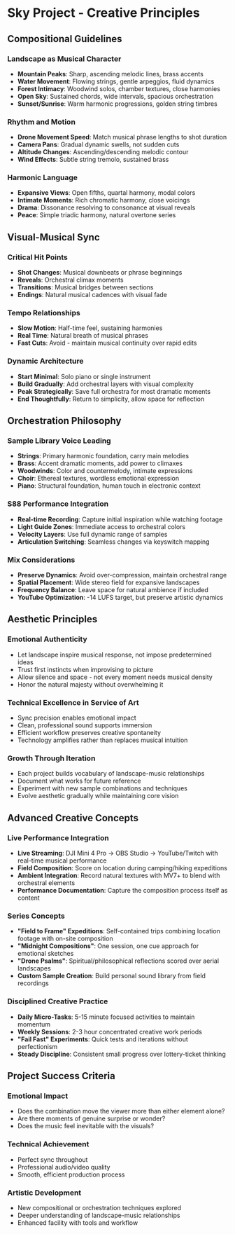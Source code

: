 # Sky Project - Creative Principles

## Compositional Guidelines

### Landscape as Musical Character
- **Mountain Peaks**: Sharp, ascending melodic lines, brass accents
- **Water Movement**: Flowing strings, gentle arpeggios, fluid dynamics
- **Forest Intimacy**: Woodwind solos, chamber textures, close harmonies
- **Open Sky**: Sustained chords, wide intervals, spacious orchestration
- **Sunset/Sunrise**: Warm harmonic progressions, golden string timbres

### Rhythm and Motion
- **Drone Movement Speed**: Match musical phrase lengths to shot duration
- **Camera Pans**: Gradual dynamic swells, not sudden cuts
- **Altitude Changes**: Ascending/descending melodic contour
- **Wind Effects**: Subtle string tremolo, sustained brass

### Harmonic Language
- **Expansive Views**: Open fifths, quartal harmony, modal colors
- **Intimate Moments**: Rich chromatic harmony, close voicings
- **Drama**: Dissonance resolving to consonance at visual reveals
- **Peace**: Simple triadic harmony, natural overtone series

## Visual-Musical Sync

### Critical Hit Points
- **Shot Changes**: Musical downbeats or phrase beginnings
- **Reveals**: Orchestral climax moments
- **Transitions**: Musical bridges between sections
- **Endings**: Natural musical cadences with visual fade

### Tempo Relationships
- **Slow Motion**: Half-time feel, sustaining harmonies
- **Real Time**: Natural breath of musical phrases
- **Fast Cuts**: Avoid - maintain musical continuity over rapid edits

### Dynamic Architecture
- **Start Minimal**: Solo piano or single instrument
- **Build Gradually**: Add orchestral layers with visual complexity
- **Peak Strategically**: Save full orchestra for most dramatic moments
- **End Thoughtfully**: Return to simplicity, allow space for reflection

## Orchestration Philosophy

### Sample Library Voice Leading
- **Strings**: Primary harmonic foundation, carry main melodies
- **Brass**: Accent dramatic moments, add power to climaxes
- **Woodwinds**: Color and countermelody, intimate expressions
- **Choir**: Ethereal textures, wordless emotional expression
- **Piano**: Structural foundation, human touch in electronic context

### S88 Performance Integration
- **Real-time Recording**: Capture initial inspiration while watching footage
- **Light Guide Zones**: Immediate access to orchestral colors
- **Velocity Layers**: Use full dynamic range of samples
- **Articulation Switching**: Seamless changes via keyswitch mapping

### Mix Considerations
- **Preserve Dynamics**: Avoid over-compression, maintain orchestral range
- **Spatial Placement**: Wide stereo field for expansive landscapes
- **Frequency Balance**: Leave space for natural ambience if included
- **YouTube Optimization**: -14 LUFS target, but preserve artistic dynamics

## Aesthetic Principles

### Emotional Authenticity
- Let landscape inspire musical response, not impose predetermined ideas
- Trust first instincts when improvising to picture
- Allow silence and space - not every moment needs musical density
- Honor the natural majesty without overwhelming it

### Technical Excellence in Service of Art
- Sync precision enables emotional impact
- Clean, professional sound supports immersion
- Efficient workflow preserves creative spontaneity
- Technology amplifies rather than replaces musical intuition

### Growth Through Iteration
- Each project builds vocabulary of landscape-music relationships
- Document what works for future reference
- Experiment with new sample combinations and techniques
- Evolve aesthetic gradually while maintaining core vision

## Advanced Creative Concepts

### Live Performance Integration
- **Live Streaming**: DJI Mini 4 Pro → OBS Studio → YouTube/Twitch with real-time musical performance
- **Field Composition**: Score on location during camping/hiking expeditions
- **Ambient Integration**: Record natural textures with MV7+ to blend with orchestral elements
- **Performance Documentation**: Capture the composition process itself as content

### Series Concepts
- **"Field to Frame" Expeditions**: Self-contained trips combining location footage with on-site composition
- **"Midnight Compositions"**: One session, one cue approach for emotional sketches
- **"Drone Psalms"**: Spiritual/philosophical reflections scored over aerial landscapes
- **Custom Sample Creation**: Build personal sound library from field recordings

### Disciplined Creative Practice
- **Daily Micro-Tasks**: 5-15 minute focused activities to maintain momentum
- **Weekly Sessions**: 2-3 hour concentrated creative work periods
- **"Fail Fast" Experiments**: Quick tests and iterations without perfectionism
- **Steady Discipline**: Consistent small progress over lottery-ticket thinking

## Project Success Criteria

### Emotional Impact
- Does the combination move the viewer more than either element alone?
- Are there moments of genuine surprise or wonder?
- Does the music feel inevitable with the visuals?

### Technical Achievement
- Perfect sync throughout
- Professional audio/video quality
- Smooth, efficient production process

### Artistic Development
- New compositional or orchestration techniques explored
- Deeper understanding of landscape-music relationships
- Enhanced facility with tools and workflow